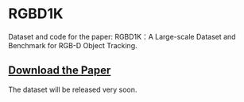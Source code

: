 # RGBD1K
Dataset and code for the paper: RGBD1K：A Large-scale Dataset and Benchmark for RGB-D Object Tracking.

## [Download the Paper](https://arxiv.org/pdf/1803.10794.pdf)

The dataset will be released very soon.

